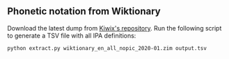 
## Phonetic notation from Wiktionary

Download the latest dump from [Kiwix's repository](http://download.kiwix.org/zim/wiktionary/). Run the following script to generate a TSV file with all IPA definitions:

```
python extract.py wiktionary_en_all_nopic_2020-01.zim output.tsv
```
